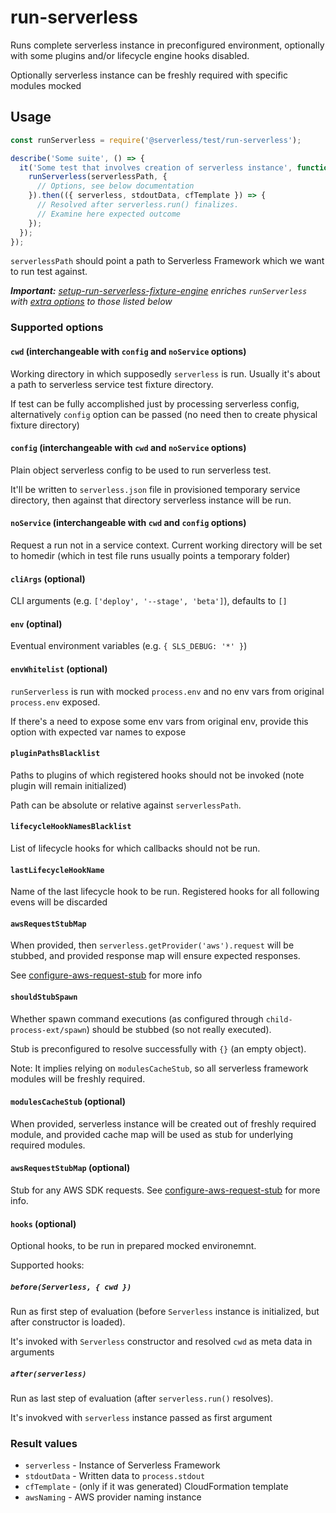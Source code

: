 # run-serverless

Runs complete serverless instance in preconfigured environment, optionally with some plugins and/or lifecycle engine hooks disabled.

Optionally serverless instance can be freshly required with specific modules mocked

## Usage

```javascript
const runServerless = require('@serverless/test/run-serverless');

describe('Some suite', () => {
  it('Some test that involves creation of serverless instance', function () {
    runServerless(serverlessPath, {
      // Options, see below documentation
    }).then(({ serverless, stdoutData, cfTemplate }) => {
      // Resolved after serverless.run() finalizes.
      // Examine here expected outcome
    });
  });
});
```

`serverlessPath` should point a path to Serverless Framework which we want to run test against.

_**Important:** [setup-run-serverless-fixture-engine](./setup-run-serverless-fixtures-engine.md) enriches `runServerless` with [extra options](./setup-run-serverless-fixtures-engine.md#extra-runserverless-options) to those listed below_

### Supported options

#### `cwd` (interchangeable with `config` and `noService` options)

Working directory in which supposedly `serverless` is run. Usually it's about a path to
serverless service test fixture directory.

If test can be fully accomplished just by processing serverless config, alternatively `config` option can be passed (no need then to create physical fixture directory)

#### `config` (interchangeable with `cwd` and `noService` options)

Plain object serverless config to be used to run serverless test.

It'll be written to `serverless.json` file in provisioned temporary service directory, then against that directory serverless instance will be run.

#### `noService` (interchangeable with `cwd` and `config` options)

Request a run not in a service context. Current working directory will be set to homedir (which in test file runs usually points a temporary folder)

#### `cliArgs` (optional)

CLI arguments (e.g. `['deploy', '--stage', 'beta']`), defaults to `[]`

#### `env` (optinal)

Eventual environment variables (e.g. `{ SLS_DEBUG: '*' }`)

#### `envWhitelist` (optional)

`runServerless` is run with mocked `process.env` and no env vars from original `process.env` exposed.

If there's a need to expose some env vars from original env, provide this option with expected var names to expose

#### `pluginPathsBlacklist`

Paths to plugins of which registered hooks should not be invoked (note plugin will remain initialized)

Path can be absolute or relative against `serverlessPath`.

#### `lifecycleHookNamesBlacklist`

List of lifecycle hooks for which callbacks should not be run.

#### `lastLifecycleHookName`

Name of the last lifecycle hook to be run. Registered hooks for all following evens will be discarded

#### `awsRequestStubMap`

When provided, then `serverless.getProvider('aws').request` will be stubbed, and provided response map will ensure expected responses.

See [configure-aws-request-stub](./configure-aws-request-stub.md) for more info

#### `shouldStubSpawn`

Whether spawn command executions (as configured through `child-process-ext/spawn`) should be stubbed (so not really executed).

Stub is preconfigured to resolve successfully with `{}` (an empty object).

Note: It implies relying on `modulesCacheStub`, so all serverless framework modules will be freshly required.

#### `modulesCacheStub` (optional)

When provided, serverless instance will be created out of freshly required module,
and provided cache map will be used as stub for underlying required modules.

#### `awsRequestStubMap` (optional)

Stub for any AWS SDK requests. See [configure-aws-request-stub](./configure-aws-request-stub.md) for more info.

#### `hooks` (optional)

Optional hooks, to be run in prepared mocked environemnt.

Supported hooks:

##### `before(Serverless, { cwd })`

Run as first step of evaluation (before `Serverless` instance is initialized, but after constructor is loaded).

It's invoked with `Serverless` constructor and resolved `cwd` as meta data in arguments

##### `after(serverless)`

Run as last step of evaluation (after `serverless.run()` resolves).

It's invokved with `serverless` instance passed as first argument

### Result values

- `serverless` - Instance of Serverless Framework
- `stdoutData` - Written data to `process.stdout`
- `cfTemplate` - (only if it was generated) CloudFormation template
- `awsNaming` - AWS provider naming instance
